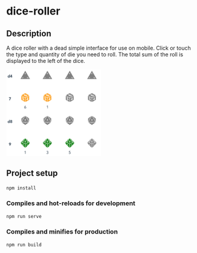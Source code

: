 # dice-roller

## Description

A dice roller with a dead simple interface for use on mobile.
Click or touch the type and quantity of die you need to roll. 
The total sum of the roll is displayed to the left of the dice.

<div>
<img src="dice-roller.png" alt="Screenshot" width=250/>
</div>

## Project setup

```
npm install
```

### Compiles and hot-reloads for development

```
npm run serve
```

### Compiles and minifies for production

```
npm run build
```
